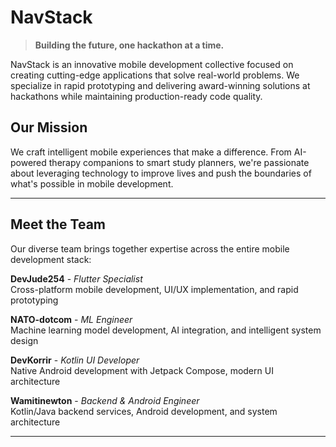 # NavStack

> **Building the future, one hackathon at a time.**

NavStack is an innovative mobile development collective focused on creating cutting-edge applications that solve real-world problems. We specialize in rapid prototyping and delivering award-winning solutions at hackathons while maintaining production-ready code quality.

## Our Mission

We craft intelligent mobile experiences that make a difference. From AI-powered therapy companions to smart study planners, we're passionate about leveraging technology to improve lives and push the boundaries of what's possible in mobile development.

---

## Meet the Team

Our diverse team brings together expertise across the entire mobile development stack:

**DevJude254** - *Flutter Specialist*  
Cross-platform mobile development, UI/UX implementation, and rapid prototyping

**NATO-dotcom** - *ML Engineer*  
Machine learning model development, AI integration, and intelligent system design

**DevKorrir** - *Kotlin UI Developer*  
Native Android development with Jetpack Compose, modern UI architecture

**Wamitinewton** - *Backend & Android Engineer*  
Kotlin/Java backend services, Android development, and system architecture

---

